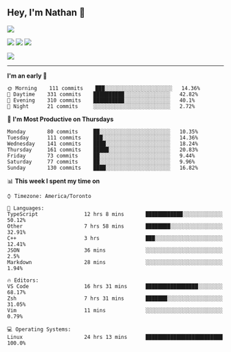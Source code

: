 ## Hey, I'm Nathan 👋

![](https://visitor-badge.laobi.icu/badge?page_id=nathan13888.visiter.badge)

[![](https://img.shields.io/badge/OS-Ubuntu-blue?style=flat-square&logo=ubuntu&logoColor=white)](https://en.wikipedia.org/wiki/Linux)
[![](https://img.shields.io/badge/Editor-VSCodeInsiders-blue?style=flat-square&logo=visual-studio-code&logoColor=white)](https://code.visualstudio.com/)
[![](https://img.shields.io/badge/Editor-Neovim-blue?style=flat-square&logo=vim&logoColor=white)](https://github.com/neovim/neovim)

![](https://github-readme-stats.vercel.app/api?username=Nathan13888&show_icons=true&theme=dracula&hide=stars&count_private=true)

---

<!--START_SECTION:waka-->
**I'm an early 🐤** 

```text
🌞 Morning    111 commits    ███░░░░░░░░░░░░░░░░░░░░░░   14.36% 
🌆 Daytime    331 commits    ██████████░░░░░░░░░░░░░░░   42.82% 
🌃 Evening    310 commits    ██████████░░░░░░░░░░░░░░░   40.1% 
🌙 Night      21 commits     ░░░░░░░░░░░░░░░░░░░░░░░░░   2.72%

```
📅 **I'm Most Productive on Thursdays** 

```text
Monday       80 commits     ██░░░░░░░░░░░░░░░░░░░░░░░   10.35% 
Tuesday      111 commits    ███░░░░░░░░░░░░░░░░░░░░░░   14.36% 
Wednesday    141 commits    ████░░░░░░░░░░░░░░░░░░░░░   18.24% 
Thursday     161 commits    █████░░░░░░░░░░░░░░░░░░░░   20.83% 
Friday       73 commits     ██░░░░░░░░░░░░░░░░░░░░░░░   9.44% 
Saturday     77 commits     ██░░░░░░░░░░░░░░░░░░░░░░░   9.96% 
Sunday       130 commits    ████░░░░░░░░░░░░░░░░░░░░░   16.82%

```


📊 **This week I spent my time on** 

```text
⌚︎ Timezone: America/Toronto

💬 Languages: 
TypeScript               12 hrs 8 mins       ████████████░░░░░░░░░░░░░   50.12% 
Other                    7 hrs 58 mins       ████████░░░░░░░░░░░░░░░░░   32.91% 
C++                      3 hrs               ███░░░░░░░░░░░░░░░░░░░░░░   12.41% 
JSON                     36 mins             ░░░░░░░░░░░░░░░░░░░░░░░░░   2.5% 
Markdown                 28 mins             ░░░░░░░░░░░░░░░░░░░░░░░░░   1.94%

🔥 Editors: 
VS Code                  16 hrs 31 mins      █████████████████░░░░░░░░   68.17% 
Zsh                      7 hrs 31 mins       ███████░░░░░░░░░░░░░░░░░░   31.05% 
Vim                      11 mins             ░░░░░░░░░░░░░░░░░░░░░░░░░   0.79%

💻 Operating Systems: 
Linux                    24 hrs 13 mins      █████████████████████████   100.0%

```


<!--END_SECTION:waka-->
